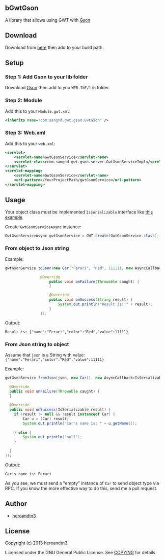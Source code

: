## bGwtGson

A library that allows using GWT with [Gson](https://code.google.com/p/google-gson/)

## Download

Download from [here](http://sourceforge.net/projects/bgwtgson/) then add to your build path.

## Setup

### Step 1: Add Gson to your lib folder

Download [Gson](https://github.com/heroandtn3/bGwtGson/raw/master/lib/gson/gson-2.2.3.jar) then add to you `WEB-INF/lib` folder.

### Step 2: Module

Add this to your `Module.gwt.xml`:

```XML
<inherits name="com.sangnd.gwt.gson.GwtGson" />
```

### Step 3: Web.xml

Add this to your `web.xml`:

```XML
<servlet>
	<servlet-name>GwtGsonService</servlet-name>
	<servlet-class>com.sangnd.gwt.gson.server.GwtGsonServiceImpl</servlet-class>
</servlet>
<servlet-mapping>
	<servlet-name>GwtGsonService</servlet-name>
	<url-pattern>/YourProjectPath/gwtGsonService</url-pattern>
</servlet-mapping>
```

## Usage

Your object class must be implemented `IsSerializable` interface like [this example](src/com/sangnsangnd/gwt/gson/client/Car.java).

Create `GwtGsonServiceAsync` instance:

```Java
GwtGsonServiceAsync gwtGsonService = GWT.create(GwtGsonService.class);
```

### From object to Json string

Example:

```Java
gwtGsonService.toJson(new Car("Ferari", "Red", 11111), new AsyncCallback<String>() {

  				@Override
					public void onFailure(Throwable caught) {
					}

					@Override
					public void onSuccess(String result) {
						System.out.println("Result is: " + result);
					}
				});
```

Output: 

`Result is: {"name":"Ferari","color":"Red","value":11111}`

### From Json string to object

Assume that `json` is a String with value: `{"name":"Ferari","color":"Red","value":11111}`

Example:

```Java
gwtGsonService.fromJson(json, new Car(), new AsyncCallback<IsSerializable>() {

  @Override
  public void onFailure(Throwable caught) {
  }
  
  @Override
  public void onSuccess(IsSerializable result) {
  	if (result != null && result instanceof Car) {
  		Car u = (Car) result;
  		System.out.println("Car's name is: " + u.getName());
  		
  	} else {
  		System.out.println("null");
  	}
  	
  }
});
```
Output: 

`Car's name is: Ferari`

As you see, we must send a "empty" instance of `Car` to send object type via RPC. If you know the more effective way to do this, send me a pull request.

## Author

* [heroandtn3](https://github.com/heroandtn3)

## License 

Copyright (c) 2013 heroandtn3.

Licensed under the GNU General Public License. See [COPYING](COPYING) for details.

